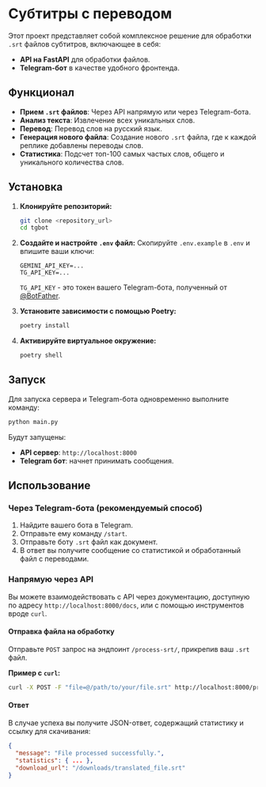# Cубтитры с переводом

Этот проект представляет собой комплексное решение для обработки `.srt` файлов субтитров, включающее в себя:
-   **API на FastAPI** для обработки файлов.
-   **Telegram-бот** в качестве удобного фронтенда.

## Функционал

-   **Прием `.srt` файлов**: Через API напрямую или через Telegram-бота.
-   **Анализ текста**: Извлечение всех уникальных слов.
-   **Перевод**: Перевод слов на русский язык.
-   **Генерация нового файла**: Создание нового `.srt` файла, где к каждой реплике добавлены переводы слов.
-   **Статистика**: Подсчет топ-100 самых частых слов, общего и уникального количества слов.

## Установка

1.  **Клонируйте репозиторий:**
    ```bash
    git clone <repository_url>
    cd tgbot
    ```

2.  **Создайте и настройте `.env` файл:**
    Скопируйте `.env.example` в `.env` и впишите ваши ключи:
    ```
    GEMINI_API_KEY=...
    TG_API_KEY=...
    ```
    `TG_API_KEY` - это токен вашего Telegram-бота, полученный от [@BotFather](https://t.me/BotFather).

3.  **Установите зависимости с помощью Poetry:**
    ```bash
    poetry install
    ```

4.  **Активируйте виртуальное окружение:**
    ```bash
    poetry shell
    ```

## Запуск

Для запуска сервера и Telegram-бота одновременно выполните команду:
```bash
python main.py
```
Будут запущены:
-   **API сервер**: `http://localhost:8000`
-   **Telegram бот**: начнет принимать сообщения.

## Использование

### Через Telegram-бота (рекомендуемый способ)

1.  Найдите вашего бота в Telegram.
2.  Отправьте ему команду `/start`.
3.  Отправьте боту `.srt` файл как документ.
4.  В ответ вы получите сообщение со статистикой и обработанный файл с переводами.

### Напрямую через API

Вы можете взаимодействовать с API через документацию, доступную по адресу `http://localhost:8000/docs`, или с помощью инструментов вроде `curl`.

#### Отправка файла на обработку

Отправьте `POST` запрос на эндпоинт `/process-srt/`, прикрепив ваш `.srt` файл.

**Пример с `curl`:**
```bash
curl -X POST -F "file=@/path/to/your/file.srt" http://localhost:8000/process-srt/
```

#### Ответ

В случае успеха вы получите JSON-ответ, содержащий статистику и ссылку для скачивания:

```json
{
  "message": "File processed successfully.",
  "statistics": { ... },
  "download_url": "/downloads/translated_file.srt"
}
```
